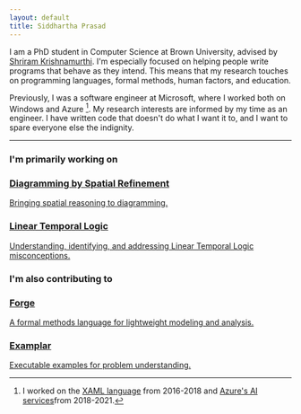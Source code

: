 ```yaml
---
layout: default
title: Siddhartha Prasad
---
```


I am a PhD student in Computer Science at Brown University, advised by [Shriram Krishnamurthi](https://cs.brown.edu/~sk/). I'm especially focused on helping people write programs that behave as they intend. This means that my research touches on programming languages, formal methods, human factors, and education.

Previously, I was a software engineer at Microsoft, where I worked both on Windows and Azure [^1]. My research interests are informed by my time as an engineer. I have written code that doesn't do what I want it to, and I want to spare everyone else the indignity.


[^1]: I worked on the [XAML language](https://en.wikipedia.org/wiki/Extensible_Application_Markup_Language) from 2016-2018 and [Azure's AI services](https://azure.microsoft.com/en-us/products/ai-services)from 2018-2021.
---

### I'm primarily working on

<div class="project-list">

  <a href="/diagramming" class="project-card-link">
    <div class="project-card">
      <h3 class="project-title">Diagramming by Spatial Refinement</h3>
      <p class="project-description">Bringing spatial reasoning to diagramming.</p>
    </div>
  </a>

  <a href="/lineartemporallogic" class="project-card-link">
    <div class="project-card">
      <h3 class="project-title">Linear Temporal Logic</h3>
      <p class="project-description">Understanding, identifying, and addressing Linear Temporal Logic misconceptions.</p>
    </div>
  </a>

</div>



### I'm also contributing to

<div class="project-list">

  <a href="https://forge-fm.org" class="project-card-link">
    <div class="project-card">
      <h3 class="project-title">Forge</h3>
      <p class="project-description">A formal methods language for lightweight modeling and analysis.</p>
    </div>
  </a>

  <a href="https://blog.brownplt.org/2024/01/01/examplar.html" class="project-card-link">
    <div class="project-card">
      <h3 class="project-title">Examplar</h3>
      <p class="project-description">Executable examples for problem understanding.</p>
    </div>
  </a>

</div>


